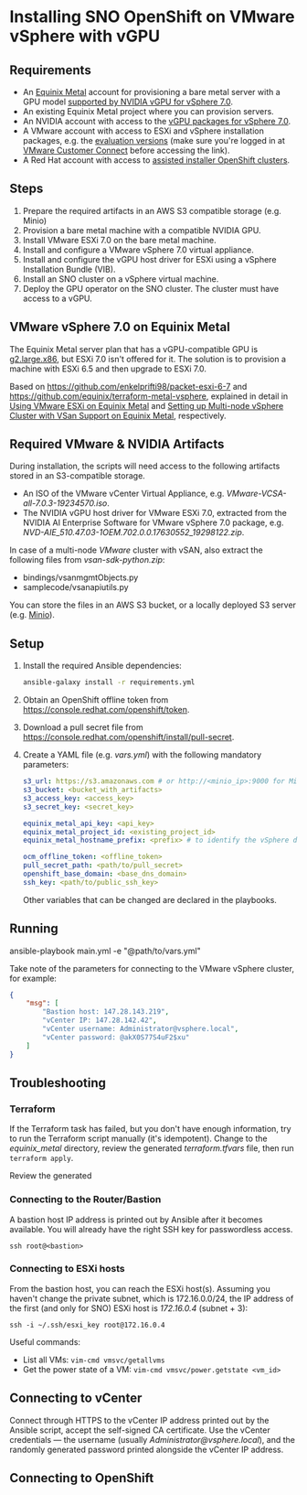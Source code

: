 # Installing SNO OpenShift on VMware vSphere with vGPU

## Requirements

* An [Equinix Metal](https://metal.equinix.com/) account for provisioning a bare metal server with a GPU model [supported by NVIDIA vGPU for vSphere 7.0](https://docs.nvidia.com/grid/latest/product-support-matrix/index.html#abstract__vmware-vsphere).
* An existing Equinix Metal project where you can provision servers.
* An NVIDIA account with access to the [vGPU packages for vSphere 7.0](https://ui.licensing.nvidia.com/software).
* A VMware account with access to ESXi and vSphere installation packages, e.g. the [evaluation versions](https://customerconnect.vmware.com/group/vmware/evalcenter) (make sure you're logged in at [VMware Customer Connect](https://customerconnect.vmware.com/dashboard) before accessing the link).
* A Red Hat account with access to [assisted installer OpenShift clusters](https://console.redhat.com/openshift/assisted-installer/clusters/~new).

## Steps

1. Prepare the required artifacts in an AWS S3 compatible storage (e.g. Minio)
2. Provision a bare metal machine with a compatible NVIDIA GPU.
3. Install VMware ESXi 7.0 on the bare metal machine.
4. Install and configure a VMware vSphere 7.0 virtual appliance.
5. Install and configure the vGPU host driver for ESXi using a vSphere Installation Bundle (VIB).
6. Install an SNO cluster on a vSphere virtual machine.
7. Deploy the GPU operator on the SNO cluster. The cluster must have access to a vGPU.

## VMware vSphere 7.0 on Equinix Metal

The Equinix Metal server plan that has a vGPU-compatible GPU is [g2.large.x86](https://metal.equinix.com/developers/docs/servers/server-specs/#g2largex86), but ESXi 7.0 isn't offered for it. The solution is to provision a machine with ESXi 6.5 and then upgrade to ESXi 7.0.

Based on https://github.com/enkelprifti98/packet-esxi-6-7 and https://github.com/equinix/terraform-metal-vsphere, explained in detail in [Using VMware ESXi on Equinix Metal](https://metal.equinix.com/developers/guides/vmware-esxi/) and [Setting up Multi-node vSphere Cluster with VSan Support on Equinix Metal](https://metal.equinix.com/developers/guides/vmware/), respectively.

## Required VMware & NVIDIA Artifacts

During installation, the scripts will need access to the following artifacts stored in an S3-compatible storage. 

* An ISO of the VMware vCenter Virtual Appliance, e.g. _VMware-VCSA-all-7.0.3-19234570.iso_.
* The NVIDIA vGPU host driver for VMware ESXi 7.0, extracted from the NVIDIA AI Enterprise Software for VMware vSphere 7.0 package, e.g. _NVD-AIE_510.47.03-1OEM.702.0.0.17630552_19298122.zip_.

In case of a multi-node _*VMware*_ cluster with vSAN, also extract the following files from _vsan-sdk-python.zip_:

* bindings/vsanmgmtObjects.py
* samplecode/vsanapiutils.py

You can store the files in an AWS S3 bucket, or a locally deployed S3 server (e.g. [Minio](https://min.io/download)).

## Setup

1. Install the required Ansible dependencies:

    ```sh
    ansible-galaxy install -r requirements.yml
    ```

2. Obtain an OpenShift offline token from https://console.redhat.com/openshift/token.

3. Download a pull secret file from https://console.redhat.com/openshift/install/pull-secret.

4. Create a YAML file (e.g. _vars.yml_) with the following mandatory parameters:

    ```yaml
    s3_url: https://s3.amazonaws.com # or http://<minio_ip>:9000 for Minio
    s3_bucket: <bucket_with_artifacts>
    s3_access_key: <access_key>
    s3_secret_key: <secret_key>

    equinix_metal_api_key: <api_key>
    equinix_metal_project_id: <existing_project_id>
    equinix_metal_hostname_prefix: <prefix> # to identify the vSphere deployment in a shared project, e.g. your username

    ocm_offline_token: <offline_token>
    pull_secret_path: <path/to/pull_secret>
    openshift_base_domain: <base_dns_domain>
    ssh_key: <path/to/public_ssh_key>
    ```

    Other variables that can be changed are declared in the playbooks.

## Running

ansible-playbook main.yml -e "@path/to/vars.yml"

Take note of the parameters for connecting to the VMware vSphere cluster, for example:

```json
{
    "msg": [
        "Bastion host: 147.28.143.219",
        "vCenter IP: 147.28.142.42",
        "vCenter username: Administrator@vsphere.local",
        "vCenter password: @akX0S77S4uF2$xu"
    ]
}
```

## Troubleshooting

### Terraform

If the Terraform task has failed, but you don't have enough information, try to run the Terraform script manually (it's idempotent).
Change to the _equinix\_metal_ directory, review the generated _terraform.tfvars_ file, then run `terraform apply`.

Review the generated

### Connecting to the Router/Bastion

A bastion host IP address is printed out by Ansible after it becomes available. You will already have the right SSH key for passwordless access.

`ssh root@<bastion>`

### Connecting to ESXi hosts

From the bastion host, you can reach the ESXi host(s). Assuming you haven't change the private subnet, which is 172.16.0.0/24, the IP address of the first (and only for SNO) ESXi host is _172.16.0.4_ (subnet + 3):

`ssh -i ~/.ssh/esxi_key root@172.16.0.4`

Useful commands:

* List all VMs: `vim-cmd vmsvc/getallvms`
* Get the power state of a VM: `vim-cmd vmsvc/power.getstate <vm_id>`

## Connecting to vCenter

Connect through HTTPS to the vCenter IP address printed out by the Ansible script, accept the self-signed CA certificate.
Use the vCenter credentials &mdash; the username (usually _Administrator@vsphere.local_), and the randomly generated password printed alongside the vCenter IP address.

## Connecting to OpenShift